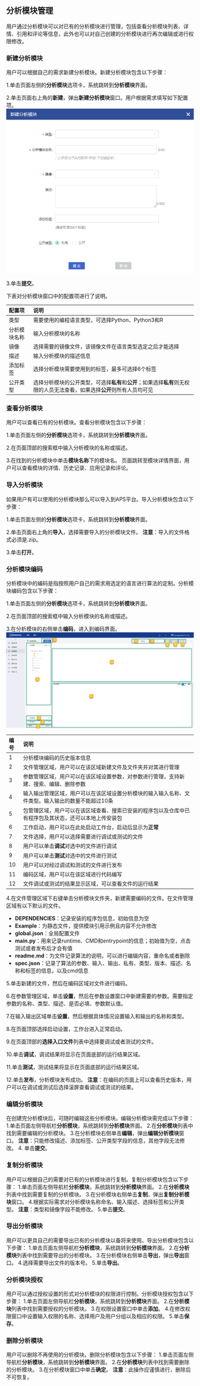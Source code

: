## 分析模块管理

用户通过分析模块可以对已有的分析模块进行管理，包括查看分析模块列表、详情、引用和评论等信息，此外也可以对自己创建的分析模块进行再次编辑或进行权限修改。

### 新建分析模块
用户可以根据自己的需求新建分析模块。新建分析模块包含以下步骤：

1.单击页面左侧的**分析模块**选项卡，系统跳转到**分析模块**界面。

2.单击页面右上角的**新建**，弹出**新建分析模块**窗口。用户根据需求填写如下配置项。
![](/assets/分析模块.png)

3.单击**提交**。

下表对分析模块窗口中的配置项进行了说明。

| 配置项 | 说明 |
|:--- | :---|
|类型|需要使用的编程语言类型，可选择Python、Python3和R|
|分析模块名称|输入分析模块的名称|
|镜像|选择需要的镜像文件，该镜像文件在语言类型选定之后才能选择|
|描述|输入分析模块的描述信息|
|添加标签|选择分析模块需要使用到的标签，最多可选择6个标签|
|公开类型|选择分析模块的公开类型，可选择**私有**和**公开**；如果选择**私有**则无权限的人员无法查看，如果选择**公开**则所有人员均可见|

### 查看分析模块
用户可以查看已有的分析模块。查看分析模块包含以下步骤：

1.单击页面左侧的**分析模块**选项卡，系统跳转到**分析模块**界面。

2.在页面顶部的搜索框中输入分析模块的名称或描述。

3.在找到的分析模块中单击**模块名称**下的模块名。
页面跳转至模块详情界面，用户可以查看模块的详情、历史记录、应用记录和评论。

### 导入分析模块
如果用户有可以使用的分析模块那么可以导入到APS平台。导入分析模块包含以下步骤：

1.单击页面左侧的**分析模块**选项卡，系统跳转到**分析模块**界面。

2.单击页面右上角的**导入**，选择需要导入的分析模块文件。
**注意**：导入的文件格式必须是.zip。

3.单击**打开**。

### 分析模块编码
分析模块中的编码是指按照用户自己的需求用选定的语言进行算法的定制。分析模块编码包含以下步骤：

1.单击页面左侧的**分析模块**选项卡，系统跳转到**分析模块**界面。

2.在页面顶部的搜索框中输入分析模块的名称或描述。

3.在分析模块的右侧单击**编码**，进入到编码界面。
![](/assets/编码区域介绍.png)

|编号|说明|
|:---|:---|
|1|分析模块编码的历史版本信息|
|2|文件管理区域，用户可以在该区域新建文件及文件夹并对其进行管理|
|3|参数管理区域，用户可以在该区域设置参数，对参数进行管理，支持新建、搜索、编辑、删除参数|
|4|输入输出管理区域，用户可以在该区域设置分析模块的输入输入名称、文件类型。输入输出的数量不能超过10条|
|5|包管理区域，用户可以在该区域查看、搜索已安装的程序包以及仓库中已有程序包及其状态，还可以本地上传安装包|
|6|工作启动，用户可以在此处启动工作台，启动后显示为**正常**|
|7|文件选择，用户可以选择需要进行调试或测试的文件|
|8|用户可以单击**调试**对选中的文件进行调试|
|9|用户可以单击**测试**对选中的文件进行测试|
|10|用户可以对经过调试和测试的文件进行发布|
|11|编码区域，用户可以在该区域进行代码编写|
|12|文件调试或测试的结果显示区域，可以查看文件的运行结果|

4.在文件管理区域下右键单击分析模块文件夹，新建需要编码的文件。在文件管理区域有以下默认的文件。
* **DEPENDENCIES**：记录安装的程序包信息，初始信息为空
* **Example**：为静态文件，提供模块引用示例且内容不允许修改
* **global.json**：全局配置文件
* **main.py**：用来记录runtime、CMD和entrypoint的信息；初始值为空，点击测试或者发布后才会有值
* **readme.md**：为文件记录算法的说明，可以进行编辑内容，重命名或者删除
* **spec.json**：记录了算法的参数、输入、输出、私有、类型、版本、描述、名称和标签的信息，以及cmd信息

5.单击新建的文件，然后在编码区域对文件进行编码。

6.在参数管理区域，单击**设置**，然后在参数设置窗口中新建需要的参数。需要指定参数的名称、类型、描述、是否必填、参数默认值。

7.在输入输出区域单击**设置**，然后根据具体情况设置输入和输出的名称和类型。

8.在页面顶部选择启动设置，工作台进入正常启动。

9.在页面顶部的**选择入口文件**列表中选择要调试或者测试的文件。

10.单击**调试**，调试结果将显示在页面底部的运行结果区域。

11.单击**测试**，测试结果将显示在页面底部的运行结果区域。

12.单击**发布**，分析模块发布成功。
**注意**：在编码的页面上可以查看历史版本，用户可以在调试或测试后选择滚屏查看调试或测试的结果。

### 编辑分析模块
在创建完分析模块后，可随时编辑这些分析模块。编辑分析模块需完成以下步骤：
1.单击页面左侧导航栏**分析模块**，系统跳转到**分析模块**界面。
2.在**分析模块**列表中找到需要编辑的分析模块。
3.在分析模块右侧单击**编辑**，弹出**编辑分析模块**窗口。
**注意**：只能修改描述、添加标签、公开类型字段的信息，其他字段无法修改。
4. 单击**提交**。
### 复制分析模块
用户可以根据自己的需要对已有的分析模块进行复制。复制分析模块包含以下步骤：
1.单击页面左侧导航栏**分析模块**，系统跳转到**分析模块**界面。
2.在**分析模块**列表中找到需要复制的分析模块。
3.在分析模块右侧单击**复制**，弹出**复制分析模块**窗口。
4.根据实际需求对分析模块名称命名、输入描述、选择标签和公开类型。
**注意**：类型和镜像字段不能修改。
5.单击**提交**。
### 导出分析模块
用户可以更具自己的需要导出已有的分析模块以备将来使用。导出分析模块包含以下步骤：
1.单击页面左侧导航栏**分析模块**，系统跳转到**分析模块**界面。
2.在**分析模块**列表中找到需要导出的分析模块。
3.在分析模块右侧单击**导出**，弹出**导出**窗口。
4.选择需要导出文件的版本号。
5.单击**导出**。
### 分析模块授权
用户可以通过授权设置的形式对分析模块的权限进行控制。分析模块授权包含以下步骤：
1.单击页面左侧导航栏**分析模块**，系统跳转到**分析模块**界面。
2.在**分析模块**列表中找到需要授权的分析模块。
3.在权限设置窗口中单击**添加**。
4.在修改权限窗口中设置输入权限的名称、选择用户及用户分组以及相应的权限。
5.单击**保存**。
### 删除分析模块
用户可以删除不再使用的分析模块。删除分析模块包含以下步骤：
1.单击页面左侧导航栏**分析模块**，系统跳转到**分析模块**界面。
2.在**分析模块**列表中找到需要删除的分析模块。
3.在分析模块窗口中单击**确定**。
**注意**：此操作应谨慎进行，删除后不可恢复。


